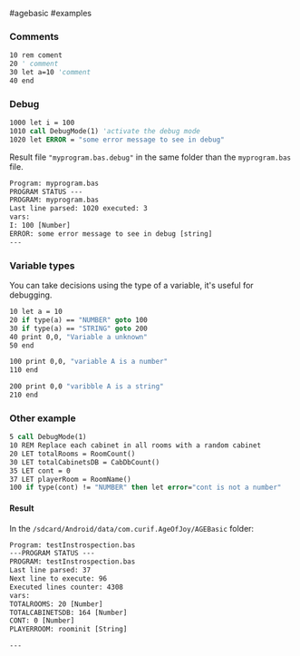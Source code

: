 #agebasic #examples 

### Comments 

```vb
10 rem coment
20 ' comment
30 let a=10 'comment
40 end
```

### Debug


```vb
1000 let i = 100
1010 call DebugMode(1) 'activate the debug mode
1020 let ERROR = "some error message to see in debug"
```

Result file `"myprogram.bas.debug"` in the same folder than the `myprogram.bas` file.

```txt
Program: myprogram.bas
PROGRAM STATUS ---
PROGRAM: myprogram.bas
Last line parsed: 1020 executed: 3
vars: 
I: 100 [Number]
ERROR: some error message to see in debug [string]
---
```

### Variable types

You can take decisions using the type of a variable, it's useful for debugging.

```vb
10 let a = 10
20 if type(a) == "NUMBER" goto 100
30 if type(a) == "STRING" goto 200
40 print 0,0, "Variable a unknown"
50 end

100 print 0,0, "variable A is a number"
110 end

200 print 0,0 "varibble A is a string"
210 end

```

### Other example


```vb title="testInstrospection.bas"
5 call DebugMode(1)
10 REM Replace each cabinet in all rooms with a random cabinet
20 LET totalRooms = RoomCount()
30 LET totalCabinetsDB = CabDbCount()
35 LET cont = 0
37 LET playerRoom = RoomName()
100 if type(cont) != "NUMBER" then let error="cont is not a number"
```

#### Result

In the `/sdcard/Android/data/com.curif.AgeOfJoy/AGEBasic` folder: 

```txt title="testInstrospection.bas.debug"
Program: testInstrospection.bas
---PROGRAM STATUS ---
PROGRAM: testInstrospection.bas
Last line parsed: 37
Next line to execute: 96
Executed lines counter: 4308
vars: 
TOTALROOMS: 20 [Number]
TOTALCABINETSDB: 164 [Number]
CONT: 0 [Number]
PLAYERROOM: roominit [String]

---

```